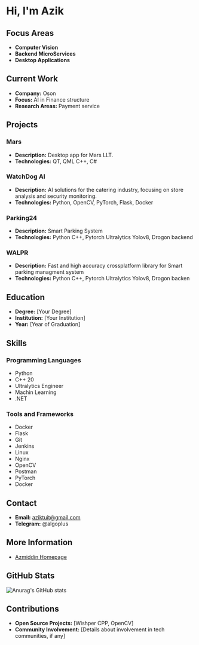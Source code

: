 # Hi, I'm Azik

## Focus Areas
- **Computer Vision**
- **Backend MicroServices**
- **Desktop Applications**

## Current Work
- **Company:** Oson
- **Focus:** AI in Finance structure
- **Research Areas:** Payment service

## Projects

### Mars 
- **Description:** Desktop app for Mars LLT.
- **Technologies:** QT, QML C++, C#

### WatchDog AI
- **Description:** AI solutions for the catering industry, focusing on store analysis and security monitoring.
- **Technologies:** Python, OpenCV, PyTorch, Flask, Docker

### Parking24
- **Description:** Smart Parking System 
- **Technologies:** Python C++, Pytorch Ultralytics Yolov8, Drogon backend

### WALPR
- **Description:** Fast and high accuracy crossplatform library for Smart parking managment system 
- **Technologies:** Python C++, Pytorch Ultralytics Yolov8, Drogon backen



## Education
- **Degree:** [Your Degree]
- **Institution:** [Your Institution]
- **Year:** [Year of Graduation]

## Skills
### Programming Languages
- Python
- C++ 20
- Ultralytics Engineer
- Machin Learning
- .NET

### Tools and Frameworks
- Docker
- Flask
- Git
- Jenkins
- Linux
- Nginx
- OpenCV
- Postman
- PyTorch
- Docker

## Contact
- **Email:** aziktuit@gmail.com
- **Telegram:** @algoplus

## More Information
- [Azmiddin Homepage](#)

## GitHub Stats
![Anurag's GitHub stats](https://github-readme-stats.vercel.app/api?username=GigaDevelopper&show_icons=true&theme=radical)

## Contributions
- **Open Source Projects:** [Wishper CPP, OpenCV]
- **Community Involvement:** [Details about involvement in tech communities, if any]
